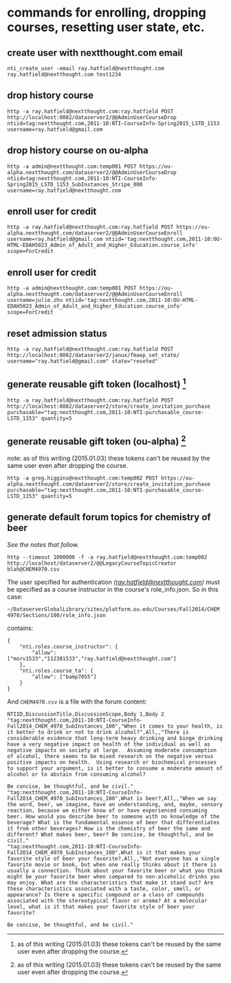 # commands for enrolling, dropping courses, resetting user state, etc. 

## create user with nextthought.com email
    nti_create_user -email ray.hatfield@nextthought.com ray.hatfield@nextthought.com test1234

## drop history course

    http -a ray.hatfield@nextthought.com:ray.hatfield POST http://localhost:8082/dataserver2/@@AdminUserCourseDrop  ntiid=tag:nextthought.com,2011-10:NTI-CourseInfo-Spring2015_LSTD_1153 username=ray.hatfield@gmail.com

## drop history course on ou-alpha

    http -a admin@nextthought.com:temp001 POST https://ou-alpha.nextthought.com/dataserver2/@@AdminUserCourseDrop ntiid=tag:nextthought.com,2011-10:NTI-CourseInfo-Spring2015_LSTD_1153_SubInstances_Stripe_000 username=ray.hatfield@nextthought.com

## enroll user for credit

    http -a ray.hatfield@nextthought.com:ray.hatfield POST https://ou-alpha.nextthought.com/dataserver2/@@AdminUserCourseEnroll username=ray.hatfield@gmail.com ntiid='tag:nextthought.com,2011-10:OU-HTML-EDAH5023_Admin_of_Adult_and_Higher_Education.course_info' scope=ForCredit

## enroll user for credit

    http -a admin@nextthought.com:temp001 POST https://ou-alpha.nextthought.com/dataserver2/@@AdminUserCourseEnroll username=julie.zhu ntiid='tag:nextthought.com,2011-10:OU-HTML-EDAH5023_Admin_of_Adult_and_Higher_Education.course_info' scope=ForCredit

## reset admission status

    http -a ray.hatfield@nextthought.com:ray.hatfield POST http://localhost:8082/dataserver2/janux/fmaep_set_state/ username="ray.hatfield@gmail.com" state="reseted"

## generate reusable gift token (localhost) [^notresuablebysameuser]

    http -a ray.hatfield@nextthought.com:ray.hatfield POST http://localhost:8082/dataserver2/store/create_invitation_purchase purchasable="tag:nextthought.com,2011-10:NTI-purchasable_course-LSTD_1153" quantity=5

## generate reusable gift token (ou-alpha) [^notresuablebysameuser]
note: as of this writing (2015.01.03) these tokens can't be reused by the same user even after dropping the course.

    http -a greg.higgins@nextthought.com:temp002 POST https://ou-alpha.nextthought.com/dataserver2/store/create_invitation_purchase purchasable="tag:nextthought.com,2011-10:NTI-purchasable_course-LSTD_1153" quantity=5

## generate default forum topics for chemistry of beer
_See the notes that follow._

    http --timeout 1000000 -f -a ray.hatfield@nextthought.com:temp002 http://localhost/dataserver2/@@LegacyCourseTopicCreator blah@CHEM4970.csv

The user specified for authentication *(ray.hatfield@nextthought.com)* must be specified as a course instructor in the course's role_info.json. So in this case:

    ~/DataserverGlobalLibrary/sites/platform.ou.edu/Courses/Fall2014/CHEM 4970/Sections/100/role_info.json

contains: 

    {
        "nti.roles.course_instructor": {
            "allow": ["morv1533","112381533","ray.hatfield@nextthought.com"]
        },
        "nti.roles.course_ta": {
            "allow": ["bamp7055"]
        }
    }


And `CHEM4970.csv` is a file with the forum content:

    NTIID,DiscussionTitle,DiscussionScope,Body 1,Body 2
    "tag:nextthought.com,2011-10:NTI-CourseInfo-Fall2014_CHEM_4970_SubInstances_100","When it comes to your health, is it better to drink or not to drink alcohol?",All,,"There is considerable evidence that long-term heavy drinking and binge drinking have a very negative impact on health of the individual as well as negative impacts on society at large.  Assuming moderate consumption of alcohol, there seems to be mixed research on the negative versus positive impacts on health.  Using research or biochemical processes to support your argument, is it better to consume a moderate amount of alcohol or to abstain from consuming alcohol?
    
    Be concise, be thoughtful, and be civil."
    "tag:nextthought.com,2011-10:NTI-CourseInfo-Fall2014_CHEM_4970_SubInstances_100",What is beer?,All,,"When we say the word, beer, we imagine, have an understanding, and, maybe, sensory reaction, because we either know of or have experienced consuming beer. How would you describe beer to someone with no knowledge of the beverage? What is the fundamental essence of beer that differentiates it from other beverages? How is the chemistry of beer the same and different? What makes beer, beer? Be concise, be thoughtful, and be civil."
    "tag:nextthought.com,2011-10:NTI-CourseInfo-Fall2014_CHEM_4970_SubInstances_100",What is it that makes your favorite style of beer your favorite?,All,,"Not everyone has a single favorite movie or book, but when one really thinks about it there is usually a connection. Think about your favorite beer or what you think might be your favorite beer when compared to non-alcoholic drinks you may enjoy. What are the characteristics that make it stand out? Are these characteristics associated with a taste, color, smell, or appearance? Is there a specific compound or a class of compounds associated with the stereotypical flavor or aroma? At a molecular level, what is it that makes your favorite style of beer your favorite? 
    
    Be concise, be thoughtful, and be civil."

 [^notresuablebysameuser]: as of this writing (2015.01.03) these tokens can't be reused by the same user even after dropping the course.
